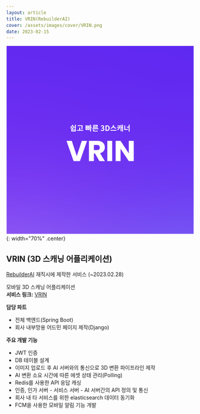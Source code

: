 ```yaml
---
layout: article
title: VRIN(RebuilderAI)
cover: /assets/images/cover/VRIN.png
date: 2023-02-15
---
```


![](../assets/images/cover/VRIN.png){: width="70%" .center}

## VRIN (3D 스캐닝 어플리케이션)

[RebuilderAI](https://rebuilderai.com/) 재직시에 제작한 서비스 (~2023.02.28)
 
모바일 3D 스캐닝 어플리케이션  
**서비스 링크:** [VRIN](https://vrin.co.kr/)  

**담당 파트**  
* 전체 백엔드(Spring Boot)
* 회사 내부망용 어드민 페이지 제작(Django)


**주요 개발 기능**  
* JWT 인증
* DB 테이블 설계
* 이미지 업로드 후 AI 서버와의 통신으로 3D 변환 파이프라인 제작
* AI 변환 소요 시간에 따른 에셋 상태 관리(Polling)
* Redis를 사용한 API 응답 캐싱
* 인증, 인가 서버 - 서비스 서버 - AI 서버간의 API 정의 및 통신
* 회사 내 타 서비스를 위한 elasticsearch 데이터 동기화
* FCM을 사용한 모바일 알림 기능 개발